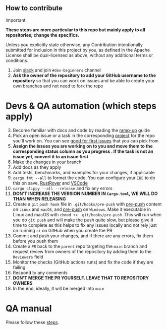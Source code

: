 ## How to contribute

> [!IMPORTANT]  
> **These steps are more particular to this repo but mainly apply to all repositories; change the specifics.**

Unless you explicitly state otherwise, any Contribution intentionally submitted for inclusion in this project by you, as
defined in the Apache License shall be dual-licensed as above, without any additional terms or conditions.

1. Join [slack](https://bit.ly/3UU1oXi) and join `#dev-beginners` channel
2. **Ask the owner of the repository to add your GitHub username to the repository** so that you can work on issues and
   be able to create your own branches and not need to fork the repo

# Devs & QA automation (which steps apply)

3. Become familiar with docs and code by reading the [ramp-up](docs/readme/Ramp-up.md) guide
4. Pick an open issue or a task in the corresponding [project](https://github.com/users/radumarias/projects/1) for the
   repo you'll work on. You can
   see [good for first issues](https://github.com/radumarias/rencfs/issues?q=is%3Aissue+is%3Aopen+label%3A%22good+first+issue%22)
   that you can pick from
5. **Assign the issues you are working on to you and move them to the corresponding status column as you progress
   . If the task is not an issue yet, convert it to an issue first**
6. Make the changes in your branch
7. Add docs as they apply
8. Add tests, benchmarks, and examples for your changes, if applicable
9. `cargo fmt --all` to format the code. You can configure your `IDE` to do this on
   save, [RustRover](https://www.jetbrains.com/help/rust/rustfmt.html)
   and [VSCode](https://code.visualstudio.com/docs/languages/rust#_formatting)
10. `cargo clippy --all --release` and fix any errors
11. **DON'T INCREASE THE VERSION NUMBER IN `Cargo.toml`, WE WILL DO THAN WHEN RELEASING**
12. Create a `git` `push hook` file in `.git/hooks/pre-push` with [pre-push](scripts/git-hooks/linux-macos/pre-push)
    content
    on `Linux` and `macOS`, and [pre-push](scripts/git-hooks/windows/pre-push) on `Windows`.
    Make it executable in Linux and macOS
    with `chmod +x .git/hooks/pre-push` .This will run when you do `git push` and will make the push quite
    slow, but please give it time to complete as this helps to fix any issues locally and not rely just on
    running `ci` on GitHub when you create the PR
13. Commit and push your changes, and if there are any errors, fix them before you push them
14. Create a `PR` back to the `parent` repo targeting the `main` branch and request review from
    owners of the repository by adding them to the `Reviewers` field
15. Monitor the checks (GitHub actions runs) and fix the code if they are failing
16. Respond to any comments
17. **DON'T MERGE THE PR YOURSELF. LEAVE THAT TO REPOSITORY OWNERS**
18. In the end, ideally, it will be merged into `main`

# QA manual

Please follow these [steps](docs/readme/Testing.md).
